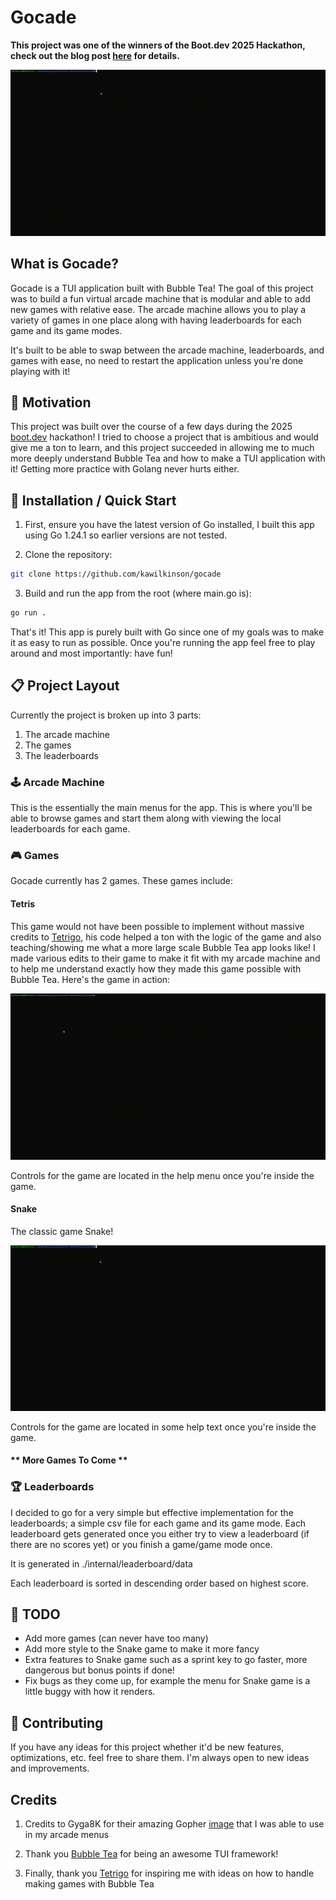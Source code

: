# Gocade

**This project was one of the winners of the Boot.dev 2025 Hackathon, check out the blog post [here](https://blog.boot.dev/news/hackathon-2025/) for details.**

![main demo](./docs/main_demo.gif)

## What is Gocade?

Gocade is a TUI application built with Bubble Tea! The goal of this project was to build a fun virtual arcade machine that is modular and able to add new games with relative ease. The arcade machine allows you to play a variety of games in one place along with having leaderboards for each game and its game modes.

It's built to be able to swap between the arcade machine, leaderboards, and games with ease, no need to restart the application unless you're done playing with it! 

## 🔔 Motivation

This project was built over the course of a few days during the 2025 [boot.dev](https://www.boot.dev/) hackathon! I tried to choose a project that is ambitious and would give me a ton to learn, and this project succeeded in allowing me to much more deeply understand Bubble Tea and how to make a TUI application with it! Getting more practice with Golang never hurts either.

## 🚀 Installation / Quick Start

1. First, ensure you have the latest version of Go installed, I built this app using Go 1.24.1 so earlier versions are not tested.

2. Clone the repository:

```sh
git clone https://github.com/kawilkinson/gocade
```

3. Build and run the app from the root (where main.go is):

```sh
go run .
```

That's it! This app is purely built with Go since one of my goals was to make it as easy to run as possible. Once you're running the app feel free to play around and most importantly: have fun!

## 📋 Project Layout

Currently the project is broken up into 3 parts:
1. The arcade machine
2. The games
3. The leaderboards 

### 🕹️ Arcade Machine
This is the essentially the main menus for the app. This is where you'll be able to browse games and start them along with viewing the local leaderboards for each game.

### 🎮 Games

Gocade currently has 2 games. These games include:

#### Tetris
This game would not have been possible to implement without massive credits to [Tetrigo](https://github.com/Broderick-Westrope/tetrigo), his code helped a ton with the logic of the game and also teaching/showing me what a more large scale Bubble Tea app looks like! I made various edits to their game to make it fit with my arcade machine and to help me understand exactly how they made this game possible with Bubble Tea. Here's the game in action:

![tetris demo](./docs/Gocade_Tetris.gif)

Controls for the game are located in the help menu once you're inside the game.

#### Snake
The classic game Snake!

![snake demo](./docs/Gocade_Snake.gif)

Controls for the game are located in some help text once you're inside the game.

#### ** More Games To Come **

### 🏆 Leaderboards
I decided to go for a very simple but effective implementation for the leaderboards; a simple csv file for each game and its game mode. Each leaderboard gets generated once you either try to view a leaderboard (if there are no scores yet) or you finish a game/game mode once. 

It is generated in ./internal/leaderboard/data

Each leaderboard is sorted in descending order based on highest score.

## 📃 TODO
- Add more games (can never have too many)
- Add more style to the Snake game to make it more fancy
- Extra features to Snake game such as a sprint key to go faster, more dangerous but bonus points if done!
- Fix bugs as they come up, for example the menu for Snake game is a little buggy with how it renders.

## 🤝 Contributing
If you have any ideas for this project whether it'd be new features, optimizations, etc. feel free to share them. I'm always open to new ideas and improvements.

## Credits
1. Credits to Gyga8K for their amazing Gopher [image](https://forum.golangbridge.org/t/image-big-gopher/3489) that I was able to use in my arcade menus

2. Thank you [Bubble Tea](https://github.com/charmbracelet/bubbletea) for being an awesome TUI framework!

3. Finally, thank you [Tetrigo](https://github.com/Broderick-Westrope/tetrigo) for inspiring me with ideas on how to handle making games with Bubble Tea
